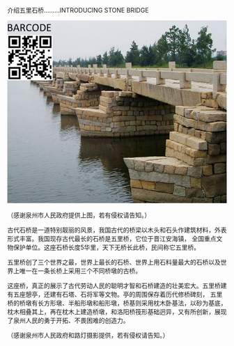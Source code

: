 介绍五里石桥………INTRODUCING STONE BRIDGE


![介绍五里石桥](https://github.com/ywangnccu/ywang/blob/main/images/STONE_BRIDGE.jpg)

（感谢泉州市人民政府提供上图，若有侵权请告知。）

古代石桥是一道特别靓丽的风景，我国古代的桥梁以木头和石头作建筑材料，外表形式丰富。我国现存古代最长的石桥是五里桥，它位于晋江安海镇，
全国重点文物保护单位。这座石桥长度5华里，天下无桥长此桥，民间称它五里桥。

五里桥创了三个世界之最，世界上最长的石桥、世界上用石料量最大的石桥以及世界上唯一在一条长桥上采用三个不同桥墩的古桥。

这座桥，真正的展示了古代劳动人民的聪明才智和石桥建造的壮美宏大。五里桥建有五座憩亭，还建有石塔、石将军等文物。亭的周围保存着历代修桥碑刻，
五里桥的桥墩有长方形墩、半船形墩和船形墩，桥基则采用枕木卧基法，以砂为基底，枕木相叠其上，再在枕木上建造桥墩，和洛阳桥筏形基础迥异，又有所创新，展现了泉州人民的勇于开拓、不畏困难的创造力。


（感谢泉州市人民政府和路灯摄影提供，若有侵权请告知。）
